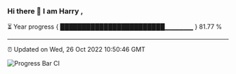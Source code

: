 ### Hi there 👋 I am Harry , 

⏳ Year progress { ████████████████████████▁▁▁▁▁▁ } 81.77 %

---

⏰ Updated on Wed, 26 Oct 2022 10:50:46 GMT

![Progress Bar CI](https://github.com/duykhang68/duykhang68/workflows/Progress%20Bar%20CI/badge.svg)
